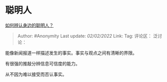 # 聪明人
[如何辨认身边的聪明人？](https://www.zhihu.com/question/28484672/answer/557292103)

> Author: #Anonymity
> Last update: *02/02/2022*
> Link:
> Tag:
> 评论区：
> 泛讨论：

能像新闻报道一样描述发生的事实。事实与观点之间有清晰的界限。

有很强的推敲分辨信息可信度的能力。

从不因为难以接受而否认事实。
